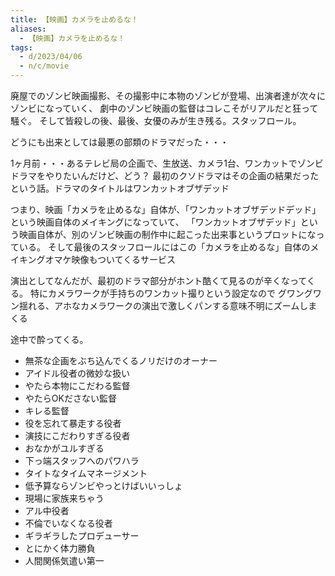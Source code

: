 ```yaml
---
title: 【映画】カメラを止めるな！
aliases:
  - 【映画】カメラを止めるな！
tags:
  - d/2023/04/06
  - n/c/movie 
---
```


廃屋でのゾンビ映画撮影、その撮影中に本物のゾンビが登場、出演者達が次々にゾンビになっていく、
劇中のゾンビ映画の監督はコレこそがリアルだと狂って騒ぐ。
そして皆殺しの後、最後、女優のみが生き残る。スタッフロール。

どうにも出来としては最悪の部類のドラマだった・・・

1ヶ月前・・・あるテレビ局の企画で、生放送、カメラ1台、ワンカットでゾンビドラマをやりたいんだけど、どう？
最初のクソドラマはその企画の結果だったという話。ドラマのタイトルはワンカットオブザデッド


つまり、映画「カメラを止めるな」自体が、「ワンカットオブザデッドデッド」という映画自体のメイキングになっていて、
「ワンカットオブザデッド」という映画自体が、別のゾンビ映画の制作中に起こった出来事というプロットになっている。
そして最後のスタッフロールにはこの「カメラを止めるな」自体のメイキングオマケ映像もついてくるサービス






演出としてなんだが、最初のドラマ部分がホント酷くて見るのが辛くなってくる。
特にカメラワークが手持ちのワンカット撮りという設定なので
グワングワン揺れる、アホなカメラワークの演出で激しくパンする意味不明にズームしまくる

途中で酔ってくる。

- 無茶な企画をぶち込んでくるノリだけのオーナー
- アイドル役者の微妙な扱い
- やたら本物にこだわる監督
- やたらOKださない監督
- キレる監督
- 役を忘れて暴走する役者
- 演技にこだわりすぎる役者
- おなかがユルすぎる
- 下っ端スタッフへのパワハラ
- タイトなタイムマネージメント
- 低予算ならゾンビやっとけばいいっしょ
- 現場に家族来ちゃう
- アル中役者
- 不倫でいなくなる役者
- ギラギラしたプロデューサー
- とにかく体力勝負
- 人間関係気遣い第一
